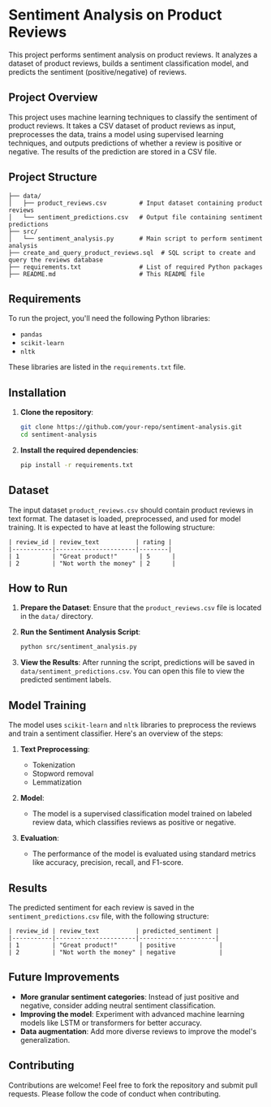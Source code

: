 
# Sentiment Analysis on Product Reviews

This project performs sentiment analysis on product reviews. It analyzes a dataset of product reviews, builds a sentiment classification model, and predicts the sentiment (positive/negative) of reviews.

## Project Overview
This project uses machine learning techniques to classify the sentiment of product reviews. It takes a CSV dataset of product reviews as input, preprocesses the data, trains a model using supervised learning techniques, and outputs predictions of whether a review is positive or negative. The results of the prediction are stored in a CSV file.

## Project Structure
```
├── data/
│   ├── product_reviews.csv         # Input dataset containing product reviews
│   └── sentiment_predictions.csv   # Output file containing sentiment predictions
├── src/
│   └── sentiment_analysis.py       # Main script to perform sentiment analysis
├── create_and_query_product_reviews.sql  # SQL script to create and query the reviews database
├── requirements.txt                # List of required Python packages
├── README.md                       # This README file
```

## Requirements
To run the project, you'll need the following Python libraries:
- `pandas`
- `scikit-learn`
- `nltk`

These libraries are listed in the `requirements.txt` file.

## Installation

1. **Clone the repository**:
   ```bash
   git clone https://github.com/your-repo/sentiment-analysis.git
   cd sentiment-analysis
   ```

2. **Install the required dependencies**:
   ```bash
   pip install -r requirements.txt
   ```

## Dataset
The input dataset `product_reviews.csv` should contain product reviews in text format. The dataset is loaded, preprocessed, and used for model training. It is expected to have at least the following structure:

```
| review_id | review_text          | rating |
|-----------|----------------------|--------|
| 1         | "Great product!"      | 5      |
| 2         | "Not worth the money" | 2      |
```

## How to Run

1. **Prepare the Dataset**: Ensure that the `product_reviews.csv` file is located in the `data/` directory.

2. **Run the Sentiment Analysis Script**:
   ```bash
   python src/sentiment_analysis.py
   ```

3. **View the Results**: After running the script, predictions will be saved in `data/sentiment_predictions.csv`. You can open this file to view the predicted sentiment labels.

## Model Training

The model uses `scikit-learn` and `nltk` libraries to preprocess the reviews and train a sentiment classifier. Here's an overview of the steps:

1. **Text Preprocessing**:
   - Tokenization
   - Stopword removal
   - Lemmatization

2. **Model**:
   - The model is a supervised classification model trained on labeled review data, which classifies reviews as positive or negative.

3. **Evaluation**:
   - The performance of the model is evaluated using standard metrics like accuracy, precision, recall, and F1-score.

## Results

The predicted sentiment for each review is saved in the `sentiment_predictions.csv` file, with the following structure:

```
| review_id | review_text          | predicted_sentiment |
|-----------|----------------------|---------------------|
| 1         | "Great product!"      | positive            |
| 2         | "Not worth the money" | negative            |
```

## Future Improvements
- **More granular sentiment categories**: Instead of just positive and negative, consider adding neutral sentiment classification.
- **Improving the model**: Experiment with advanced machine learning models like LSTM or transformers for better accuracy.
- **Data augmentation**: Add more diverse reviews to improve the model's generalization.


## Contributing

Contributions are welcome! Feel free to fork the repository and submit pull requests. Please follow the code of conduct when contributing.
